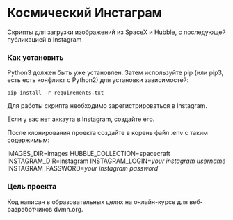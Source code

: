 # Космический Инстаграм

Скрипты для загрузки изображений из SpaceX и Hubble, с последующей публикацией в Instagram 


### Как установить

Python3 должен быть уже установлен. Затем используйте pip (или pip3, есть есть конфликт с Python2) для установки зависимостей:
```
pip install -r requirements.txt
```

Для работы скрипта необходимо зарегистрироваться в Instagram.
 
Если у вас нет аккаута в Instagram, создайте его.

После клонирования проекта создайте в корень файл .env с таким содержимым:

IMAGES_DIR=images
HUBBLE_COLLECTION=spacecraft 
INSTAGRAM_DIR=instagram
INSTAGRAM_LOGIN=_your instagram username_
INSTAGRAM_PASSWORD=_your instagram password_

### Цель проекта

Код написан в образовательных целях на онлайн-курсе для веб-разработчиков dvmn.org.
